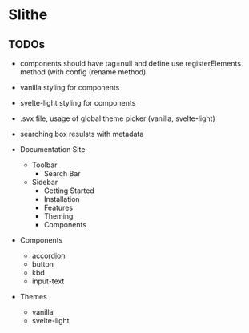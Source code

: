 # Slithe

## TODOs

- components should have tag=null and define use registerElements method (with config (rename method)
- vanilla styling for components
- svelte-light styling for components
- .svx file, usage of global theme picker (vanilla, svelte-light)
- searching box resulsts with metadata

- Documentation Site
  - Toolbar
    - Search Bar
  - Sidebar
    - Getting Started
    - Installation
    - Features
    - Theming
    - Components
- Components
  - accordion
  - button
  - kbd
  - input-text
- Themes
  - vanilla
  - svelte-light
